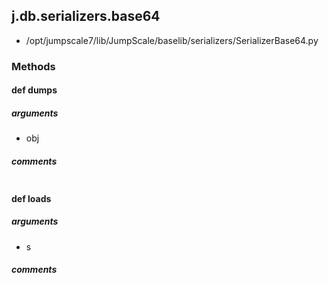 ## j.db.serializers.base64

- /opt/jumpscale7/lib/JumpScale/baselib/serializers/SerializerBase64.py

### Methods

#### def dumps 
##### arguments

- obj

##### comments

```

```

#### def loads 
##### arguments

- s

##### comments

```

```

